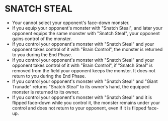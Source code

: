 # SNATCH STEAL

*   Your cannot select your opponent's face-down monster.
*   If you equip your opponent's monster with "Snatch Steal", and later your opponent equips the same monster with "Snatch Steal", your opponent gains control of the monster.
*   If you control your opponent's monster with "Snatch Steal" and your opponent takes control of it with "Brain Control", the monster is returned to you during the End Phase.
*   If you control your opponent's monster with "Snatch Steal" and your opponent takes control of it with "Brain Control", if "Snatch Steal" is removed from the field your opponent keeps the monster. It does not return to you during the End Phase.
*   If you control your opponent's monster with "Snatch Steal" and "Giant Trunade" returns "Snatch Steal" to its owner's hand, the equipped monster is returned to its owner.
*   If you control your opponent's monster with "Snatch Steal" and it is flipped face-down while you control it, the monster remains under your control and does not return to your opponent, even if it is flipped face-up.
